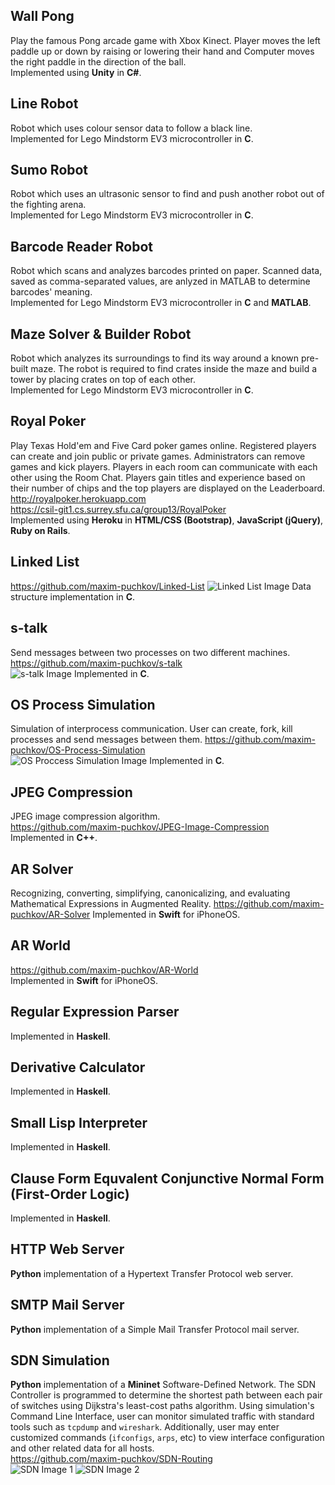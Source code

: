 ## Wall Pong
Play the famous Pong arcade game with Xbox Kinect. Player moves the left paddle up or down by raising or lowering their hand and Computer moves the right paddle in the direction of the ball.  
Implemented using __Unity__ in __C#__.





## Line Robot 
Robot which uses colour sensor data to follow a black line.  
Implemented for Lego Mindstorm EV3 microcontroller in __C__.

## Sumo Robot
Robot which uses an ultrasonic sensor to find and push another robot out of the fighting arena.   
Implemented for Lego Mindstorm EV3 microcontroller in __C__.

## Barcode Reader Robot
Robot which scans and analyzes barcodes printed on paper. Scanned data, saved as comma-separated values, are anlyzed in MATLAB to determine barcodes' meaning.  
Implemented for Lego Mindstorm EV3 microcontroller in __C__ and __MATLAB__.

## Maze Solver & Builder Robot
Robot which analyzes its surroundings to find its way around a known pre-built maze. The robot is required to find crates inside the maze and build a tower by placing crates on top of each other.  
Implemented for Lego Mindstorm EV3 microcontroller in __C__.





## Royal Poker 
Play Texas Hold'em and Five Card poker games online. Registered players can create and join public or private games. Administrators can remove games and kick players. Players in each room can communicate with each other using the Room Chat. Players gain titles and experience based on their number of chips and the top players are displayed on the Leaderboard.  
http://royalpoker.herokuapp.com  
https://csil-git1.cs.surrey.sfu.ca/group13/RoyalPoker  
Implemented using __Heroku__ in __HTML/CSS (Bootstrap)__, __JavaScript (jQuery)__, __Ruby on Rails__.





## Linked List
https://github.com/maxim-puchkov/Linked-List
![Linked List Image](https://github.com/maxim-puchkov/Linked-List/blob/master/Images/Linked%20List.png)
Data structure implementation in __C__.

## s-talk
Send messages between two processes on two different machines.  
https://github.com/maxim-puchkov/s-talk  
![s-talk Image](https://github.com/maxim-puchkov/s-talk/blob/master/assignment2/Images/S-Talk.png)
Implemented in __C__.

## OS Process Simulation
Simulation of interprocess communication. User can create, fork, kill processes and send messages between them.
https://github.com/maxim-puchkov/OS-Process-Simulation  
![OS Proccess Simulation Image](https://github.com/maxim-puchkov/OS-Process-Simulation/blob/master/Images/OS%20Process%20Simulation.png)
Implemented in __C__.





## JPEG Compression
JPEG image compression algorithm.  
https://github.com/maxim-puchkov/JPEG-Image-Compression  
Implemented in __C++__.

## AR Solver
Recognizing, converting, simplifying, canonicalizing, and evaluating Mathematical Expressions in Augmented Reality.
https://github.com/maxim-puchkov/AR-Solver
Implemented in __Swift__ for iPhoneOS. 

## AR World
https://github.com/maxim-puchkov/AR-World  
Implemented in __Swift__ for iPhoneOS.





## Regular Expression Parser
Implemented in __Haskell__.

## Derivative Calculator
Implemented in __Haskell__.

## Small Lisp Interpreter
Implemented in __Haskell__.

## Clause Form Equvalent Conjunctive Normal Form (First-Order Logic)
Implemented in __Haskell__.





## HTTP Web Server
__Python__ implementation of a Hypertext Transfer Protocol web server.

## SMTP Mail Server
__Python__ implementation of a Simple Mail Transfer Protocol mail server.

## SDN Simulation
__Python__ implementation of a __Mininet__ Software-Defined Network. The SDN Controller is programmed to determine the shortest path between each pair of switches using Dijkstra's least-cost paths algorithm. Using simulation's Command Line Interface, user can monitor simulated traffic with standard tools such as `tcpdump` and `wireshark`. Additionally, user may enter customized commands (`ifconfigs`, `arps`, etc) to view interface configuration and other related data for all hosts.  
https://github.com/maxim-puchkov/SDN-Routing  
![SDN Image 1](https://github.com/maxim-puchkov/SDN-Routing/blob/master/Documents/SampleOutputs/4-Wireshark/1-ping-s1-s2-fail.png)
![SDN Image 2](https://github.com/maxim-puchkov/SDN-Routing/blob/master/Documents/SampleOutputs/4-Wireshark/2-ping-s1-s2-via-s4.png)

## 

